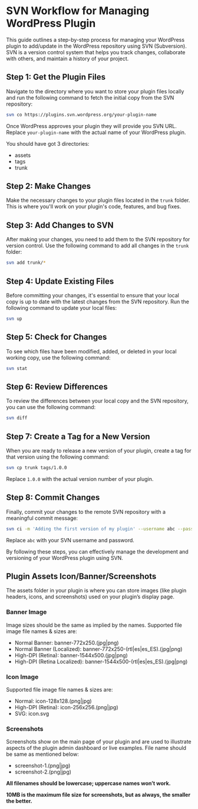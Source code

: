 
# SVN Workflow for Managing WordPress Plugin

This guide outlines a step-by-step process for managing your WordPress plugin to add/update in the WordPress repository using SVN (Subversion). SVN is a version control system that helps you track changes, collaborate with others, and maintain a history of your project.

## Step 1: Get the Plugin Files

Navigate to the directory where you want to store your plugin files locally and run the following command to fetch the initial copy from the SVN repository:

```bash
svn co https://plugins.svn.wordpress.org/your-plugin-name
```

Once WordPress approves your plugin they will provide you SVN URL. Replace `your-plugin-name` with the actual name of your WordPress plugin.

You should have got 3 directories:

- assets
- tags
- trunk

## Step 2: Make Changes

Make the necessary changes to your plugin files located in the `trunk` folder. This is where you'll work on your plugin's code, features, and bug fixes.

## Step 3: Add Changes to SVN

After making your changes, you need to add them to the SVN repository for version control. Use the following command to add all changes in the `trunk` folder:

```bash
svn add trunk/*
```

## Step 4: Update Existing Files

Before committing your changes, it's essential to ensure that your local copy is up to date with the latest changes from the SVN repository. Run the following command to update your local files:

```bash
svn up
```

## Step 5: Check for Changes

To see which files have been modified, added, or deleted in your local working copy, use the following command:

```bash
svn stat
```

## Step 6: Review Differences

To review the differences between your local copy and the SVN repository, you can use the following command:

```bash
svn diff
```

## Step 7: Create a Tag for a New Version

When you are ready to release a new version of your plugin, create a tag for that version using the following command:

```bash
svn cp trunk tags/1.0.0
```

Replace `1.0.0` with the actual version number of your plugin.

## Step 8: Commit Changes

Finally, commit your changes to the remote SVN repository with a meaningful commit message:

```bash
svn ci -m 'Adding the first version of my plugin' --username abc --password abc
```

Replace `abc` with your SVN username and password.

By following these steps, you can effectively manage the development and versioning of your WordPress plugin using SVN.

## Plugin Assets Icon/Banner/Screenshots

The assets folder in your plugin is where you can store images (like plugin headers, icons, and screenshots) used on your plugin’s display page.

### Banner Image

Image sizes should be the same as implied by the names. Supported file image file names & sizes are:

- Normal Banner: banner-772x250.(jpg|png)
- Normal Banner (Localized): banner-772x250-(rtl|es|es_ES).(jpg|png)
- High-DPI (Retina): banner-1544x500.(jpg|png)
- High-DPI (Retina Localized): banner-1544x500-(rtl|es|es_ES).(jpg|png)

### Icon Image

Supported file image file names & sizes are:

- Normal: icon-128x128.(png|jpg)
- High-DPI (Retina): icon-256x256.(png|jpg)
- SVG: icon.svg

### Screenshots

Screenshots show on the main page of your plugin and are used to illustrate aspects of the plugin admin dashboard or live examples. File name should be same as mentioned below:

- screenshot-1.(png|jpg)
- screenshot-2.(png|jpg)

**All filenames should be lowercase; uppercase names won’t work.**

**10MB is the maximum file size for screenshots, but as always, the smaller the better.**

